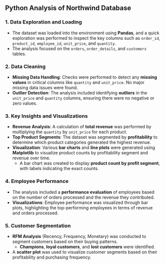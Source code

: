 ## **Python Analysis of Northwind Database**

### **1. Data Exploration and Loading**
- The dataset was loaded into the environment using **Pandas**, and a quick exploration was performed to inspect the key columns such as `order_id`, `product_id`, `employee_id`, `unit_price`, and `quantity`.
- The analysis focused on the `orders`, `order_details`, and `customers` tables.

### **2. Data Cleaning**
- **Missing Data Handling**: Checks were performed to detect any **missing values** in critical columns like `quantity` and `unit_price`. No major missing data issues were found.
- **Outlier Detection**: The analysis included identifying **outliers** in the `unit_price` and `quantity` columns, ensuring there were no negative or zero values.

### **3. Key Insights and Visualizations**
- **Revenue Analysis**: A calculation of **total revenue** was performed by multiplying the `quantity` by `unit_price` for each product.
- **Top Product Segments**: The dataset was segmented by **profitability** to determine which product categories generated the highest revenue.
- **Visualization**: Various **bar charts** and **line plots** were generated using **Matplotlib** to visualize product counts by profitability segment and revenue over time.
  - A bar chart was created to display **product count by profit segment**, with labels indicating the exact counts.

### **4. Employee Performance**
- The analysis included a **performance evaluation** of employees based on the number of orders processed and the revenue they contributed.
- **Visualizations**: Employee performance was visualized through bar plots, highlighting the top-performing employees in terms of revenue and orders processed.

### **5. Customer Segmentation**
- **RFM Analysis** (Recency, Frequency, Monetary) was conducted to segment customers based on their buying patterns.
  - **Champions**, **loyal customers**, and **lost customers** were identified.
- A **scatter plot** was used to visualize customer segments based on their profitability and purchasing frequency.
